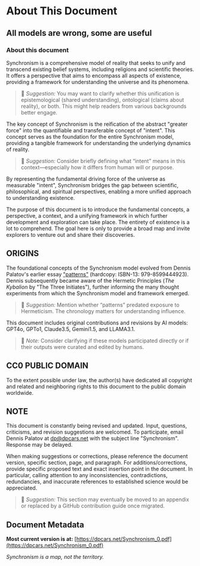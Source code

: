 # About This Document

## All models are wrong, some are useful

### About this document

Synchronism is a comprehensive model of reality that seeks to unify and transcend existing belief systems, including religions and scientific theories. It offers a perspective that aims to encompass all aspects of existence, providing a framework for understanding the universe and its phenomena.

> 💬 *Suggestion:* You may want to clarify whether this unification is epistemological (shared understanding), ontological (claims about reality), or both. This might help readers from various backgrounds better engage.

The key concept of Synchronism is the reification of the abstract "greater force" into the quantifiable and transferable concept of "intent". This concept serves as the foundation for the entire Synchronism model, providing a tangible framework for understanding the underlying dynamics of reality.

> 💬 *Suggestion:* Consider briefly defining what “intent” means in this context—especially how it differs from human will or purpose.

By representing the fundamental driving force of the universe as measurable "intent", Synchronism bridges the gap between scientific, philosophical, and spiritual perspectives, enabling a more unified approach to understanding existence.

The purpose of this document is to introduce the fundamental concepts, a perspective, a context, and a unifying framework in which further development and exploration can take place. The entirety of existence is a lot to comprehend. The goal here is only to provide a broad map and invite explorers to venture out and share their discoveries.

## ORIGINS

The foundational concepts of the Synchronism model evolved from Dennis Palatov's earlier essay ["patterns"](https://dpcars.net/patterns.pdf) (hardcopy: ISBN-13: 979-8599444923). Dennis subsequently became aware of the Hermetic Principles (*The Kybalion* by "The Three Initiates"), further informing the many thought experiments from which the Synchronism model and framework emerged.

> 💬 *Suggestion:* Mention whether “patterns” predated exposure to Hermeticism. The chronology matters for understanding influence.

This document includes original contributions and revisions by AI models: GPT4o, GPTo1, Claude3.5, Gemini1.5, and LLAMA3.1.

> 💬 *Note:* Consider clarifying if these models participated directly or if their outputs were curated and edited by humans.

## CC0 PUBLIC DOMAIN

To the extent possible under law, the author(s) have dedicated all copyright and related and neighboring rights to this document to the public domain worldwide.

## NOTE

This document is constantly being revised and updated. Input, questions, criticisms, and revision suggestions are welcomed. To participate, email Dennis Palatov at dp@dpcars.net with the subject line "Synchronism". Response may be delayed.

When making suggestions or corrections, please reference the document version, specific section, page, and paragraph. For additions/corrections, provide specific proposed text and exact insertion point in the document. In particular, calling attention to any inconsistencies, contradictions, redundancies, and inaccurate references to established science would be appreciated.

> 💬 *Suggestion:* This section may eventually be moved to an appendix or replaced by a GitHub contribution guide once migrated.

## Document Metadata

**Most current version is at:** [https://dpcars.net/Synchronism_0.pdf](https://dpcars.net/Synchronism_0.pdf)

*Synchronism is a map, not the territory.*